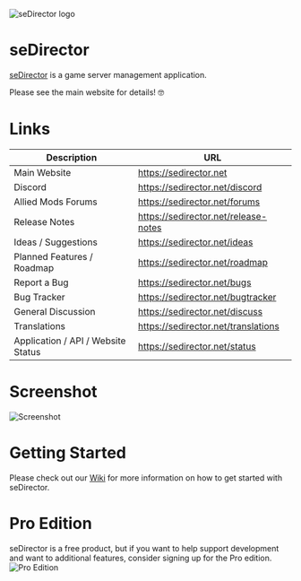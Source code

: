 ![seDirector logo](https://sedirector.net/images/logo.png)

# seDirector

[seDirector](https://sedirector.net) is a game server management application.

Please see the main website for details! 🤓

# Links

| Description                        | URL                                  |
| ---------------------------------- | ------------------------------------ |
| Main Website                       | https://sedirector.net               |
| Discord                            | https://sedirector.net/discord       |
| Allied Mods Forums                 | https://sedirector.net/forums        |
| Release Notes                      | https://sedirector.net/release-notes |
| Ideas / Suggestions                | https://sedirector.net/ideas         |
| Planned Features / Roadmap         | https://sedirector.net/roadmap       |
| Report a Bug                       | https://sedirector.net/bugs          |
| Bug Tracker                        | https://sedirector.net/bugtracker    |
| General Discussion                 | https://sedirector.net/discuss       |
| Translations                       | https://sedirector.net/translations  |
| Application / API / Website Status | https://sedirector.net/status        |

# Screenshot

![Screenshot](https://sedirector.net/images/0.png)

# Getting Started

Please check out our [Wiki](https://github.com/seDirector/App/wiki) for more information on how to get started with seDirector.

# Pro Edition

seDirector is a free product, but if you want to help support development and want to additional features, consider signing up for the Pro edition.
![Pro Edition](https://user-images.githubusercontent.com/49938263/266758759-34c096e8-5dd2-470c-9512-0ecf0436ee03.png)